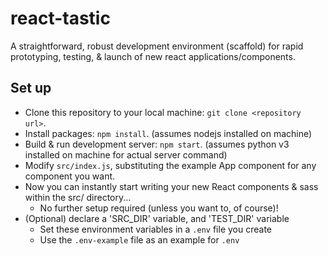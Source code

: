 # react-tastic

A straightforward, robust development environment (scaffold) for rapid prototyping, testing, & launch of new react applications/components.

## Set up

* Clone this repository to your local machine: `git clone <repository url>`.
* Install packages: `npm install`. (assumes nodejs installed on machine)
* Build & run development server: `npm start`. (assumes python v3 installed on machine for actual server command)
* Modify `src/index.js`, substituting the example App component for any component you want.
* Now you can instantly start writing your new React components & sass within the src/ directory...
    * No further setup required (unless you want to, of course)!
* (Optional) declare a 'SRC_DIR' variable, and 'TEST_DIR' variable
    - Set these environment variables in a `.env` file you create
    - Use the `.env-example` file as an example for `.env`
